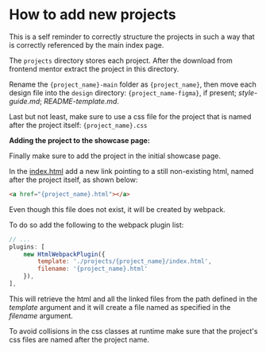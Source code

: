 # How to add new projects

This is a self reminder to correctly structure the projects in such a way that is correctly referenced by the main index page.

The ```projects``` directory stores each project.
After the download from frontend mentor extract the project in this directory.

Rename the ```{project_name}-main``` folder as ```{project_name}```, then move each design file into the ```design``` directory: ```{project_name-figma}```, if present; *style-guide.md*; *README-template.md*.

Last but not least, make sure to use a css file for the project that is named after the project itself: ```{project_name}.css```

**Adding the project to the showcase page:**

Finally make sure to add the project in the initial showcase page.

In the [index.html](./index.html) add a new link pointing to a still non-existing html, named after the project itself, as shown below:

```html
<a href="{project_name}.html"></a>
```

Even though this file does not exist, it will be created by webpack.

To do so add the following to the webpack plugin list:

```javascript
// ...
plugins: [
    new HtmlWebpackPlugin({
        template: './projects/{project_name}/index.html',
        filename: '{project_name}.html'
    }),
],
```

This will retrieve the html and all the linked files from the path defined in the *template* argument and it will create a file named as specified in the *filename* argument.

To avoid collisions in the css classes at runtime make sure that the project's css files are named after the project name.